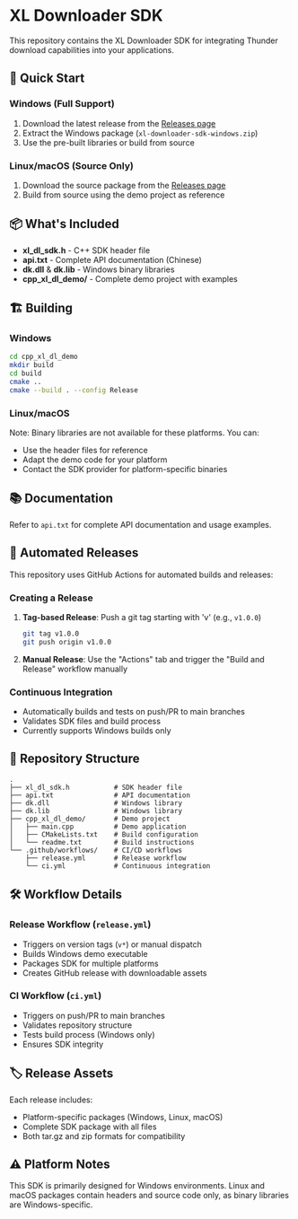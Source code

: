 # XL Downloader SDK

This repository contains the XL Downloader SDK for integrating Thunder download capabilities into your applications.

## 🚀 Quick Start

### Windows (Full Support)
1. Download the latest release from the [Releases page](../../releases)
2. Extract the Windows package (`xl-downloader-sdk-windows.zip`)
3. Use the pre-built libraries or build from source

### Linux/macOS (Source Only)
1. Download the source package from the [Releases page](../../releases)
2. Build from source using the demo project as reference

## 📦 What's Included

- **xl_dl_sdk.h** - C++ SDK header file
- **api.txt** - Complete API documentation (Chinese)
- **dk.dll** & **dk.lib** - Windows binary libraries
- **cpp_xl_dl_demo/** - Complete demo project with examples

## 🏗️ Building

### Windows
```bash
cd cpp_xl_dl_demo
mkdir build
cd build
cmake ..
cmake --build . --config Release
```

### Linux/macOS
Note: Binary libraries are not available for these platforms. You can:
- Use the header files for reference
- Adapt the demo code for your platform
- Contact the SDK provider for platform-specific binaries

## 📚 Documentation

Refer to `api.txt` for complete API documentation and usage examples.

## 🔄 Automated Releases

This repository uses GitHub Actions for automated builds and releases:

### Creating a Release
1. **Tag-based Release**: Push a git tag starting with 'v' (e.g., `v1.0.0`)
   ```bash
   git tag v1.0.0
   git push origin v1.0.0
   ```

2. **Manual Release**: Use the "Actions" tab and trigger the "Build and Release" workflow manually

### Continuous Integration
- Automatically builds and tests on push/PR to main branches
- Validates SDK files and build process
- Currently supports Windows builds only

## 📁 Repository Structure

```
.
├── xl_dl_sdk.h           # SDK header file
├── api.txt               # API documentation
├── dk.dll                # Windows library
├── dk.lib                # Windows library
├── cpp_xl_dl_demo/       # Demo project
│   ├── main.cpp          # Demo application
│   ├── CMakeLists.txt    # Build configuration
│   └── readme.txt        # Build instructions
└── .github/workflows/    # CI/CD workflows
    ├── release.yml       # Release workflow
    └── ci.yml            # Continuous integration
```

## 🛠️ Workflow Details

### Release Workflow (`release.yml`)
- Triggers on version tags (`v*`) or manual dispatch
- Builds Windows demo executable
- Packages SDK for multiple platforms
- Creates GitHub release with downloadable assets

### CI Workflow (`ci.yml`)
- Triggers on push/PR to main branches
- Validates repository structure
- Tests build process (Windows only)
- Ensures SDK integrity

## 🏷️ Release Assets

Each release includes:
- Platform-specific packages (Windows, Linux, macOS)
- Complete SDK package with all files
- Both tar.gz and zip formats for compatibility

## ⚠️ Platform Notes

This SDK is primarily designed for Windows environments. Linux and macOS packages contain headers and source code only, as binary libraries are Windows-specific.